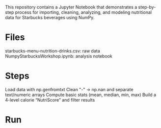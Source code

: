 This repository contains a Jupyter Notebook that demonstrates a step-by-step process for importing, cleaning, analyzing, and modeling nutritional data for Starbucks beverages using NumPy.

<h1>Files</h1>

starbucks-menu-nutrition-drinks.csv: raw data NumpyStarbucksWorkshop.ipynb: analysis notebook

<h1>Steps</h1>

Load data with np.genfromtxt Clean "-" → np.nan and separate text/numeric arrays Compute basic stats (mean, median, min, max) 
Build a 4-level calorie “NutriScore” and filter results

<h1>Run</h1>
